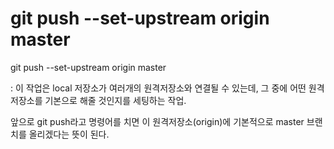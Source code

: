 # git push --set-upstream origin master

git push --set-upstream origin master

 : 이 작업은 local 저장소가 여러개의 원격저장소와 연결될 수 있는데, 그 중에 어떤 원격 저장소를 기본으로 해줄 것인지를 세팅하는 작업.

앞으로 git push라고 명령어를 치면 이 원격저장소(origin)에 기본적으로 master 브랜치를 올리겠다는 뜻이 된다.